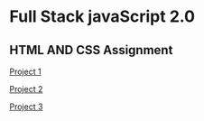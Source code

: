 # Full Stack javaScript 2.0

## HTML AND CSS Assignment


[Project 1](./HTML%20and%20CSS%20Projects/Project%201/readme.md)

[Project 2](./HTML%20and%20CSS%20Projects/Project%202/readme.md)

[Project 3](./HTML%20and%20CSS%20Projects/Project%203/readme.md)

